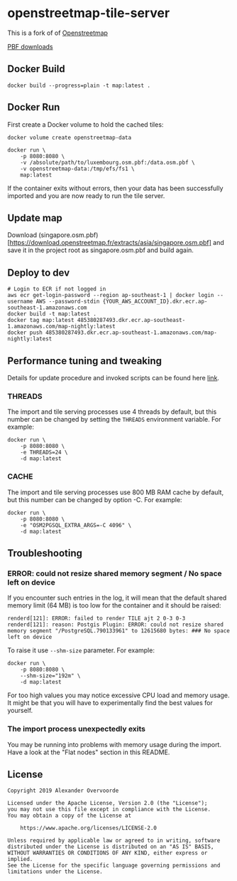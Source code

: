 # openstreetmap-tile-server

This is a fork of of [Openstreetmap](https://github.com/Overv/openstreetmap-tile-server)

[PBF downloads](https://download.openstreetmap.fr/extracts/asia/)

## Docker Build

    docker build --progress=plain -t map:latest .

## Docker Run

First create a Docker volume to hold the cached tiles:

    docker volume create openstreetmap-data

```
docker run \
    -p 8080:8080 \
    -v /absolute/path/to/luxembourg.osm.pbf:/data.osm.pbf \
    -v openstreetmap-data:/tmp/efs/fs1 \
    map:latest
```

If the container exits without errors, then your data has been successfully imported and you are now ready to run the tile server.

## Update map

Download (singapore.osm.pbf)[https://download.openstreetmap.fr/extracts/asia/singapore.osm.pbf] and save it in the project root as singapore.osm.pbf and build again.

## Deploy to dev

```
# Login to ECR if not logged in
aws ecr get-login-password --region ap-southeast-1 | docker login --username AWS --password-stdin {YOUR_AWS_ACCOUNT_ID}.dkr.ecr.ap-southeast-1.amazonaws.com
docker build -t map:latest .
docker tag map:latest 485380287493.dkr.ecr.ap-southeast-1.amazonaws.com/map-nightly:latest
docker push 485380287493.dkr.ecr.ap-southeast-1.amazonaws.com/map-nightly:latest
```

## Performance tuning and tweaking

Details for update procedure and invoked scripts can be found here [link](https://ircama.github.io/osm-carto-tutorials/updating-data/).

### THREADS

The import and tile serving processes use 4 threads by default, but this number can be changed by setting the `THREADS` environment variable. For example:

```
docker run \
    -p 8080:8080 \
    -e THREADS=24 \
    -d map:latest
```

### CACHE

The import and tile serving processes use 800 MB RAM cache by default, but this number can be changed by option -C. For example:

```
docker run \
    -p 8080:8080 \
    -e "OSM2PGSQL_EXTRA_ARGS=-C 4096" \
    -d map:latest
```

## Troubleshooting

### ERROR: could not resize shared memory segment / No space left on device

If you encounter such entries in the log, it will mean that the default shared memory limit (64 MB) is too low for the container and it should be raised:

```
renderd[121]: ERROR: failed to render TILE ajt 2 0-3 0-3
renderd[121]: reason: Postgis Plugin: ERROR: could not resize shared memory segment "/PostgreSQL.790133961" to 12615680 bytes: ### No space left on device
```

To raise it use `--shm-size` parameter. For example:

```
docker run \
    -p 8080:8080 \
    --shm-size="192m" \
    -d map:latest
```

For too high values you may notice excessive CPU load and memory usage. It might be that you will have to experimentally find the best values for yourself.

### The import process unexpectedly exits

You may be running into problems with memory usage during the import. Have a look at the "Flat nodes" section in this README.

## License

```
Copyright 2019 Alexander Overvoorde

Licensed under the Apache License, Version 2.0 (the "License");
you may not use this file except in compliance with the License.
You may obtain a copy of the License at

    https://www.apache.org/licenses/LICENSE-2.0

Unless required by applicable law or agreed to in writing, software
distributed under the License is distributed on an "AS IS" BASIS,
WITHOUT WARRANTIES OR CONDITIONS OF ANY KIND, either express or implied.
See the License for the specific language governing permissions and
limitations under the License.
```
